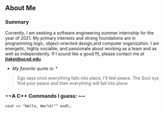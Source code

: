 ## About Me
### Summary
Currently, I am seeking a software engineering summer internship for the year of 2021. My primary interests and strong foundations are in programming logic, object-oriented design,and computer organization. I am energetic, highly sociable, and passionate about working as a team and as well as independently. If I sound like a good fit, please contact me at **jtakei@ucsd.edu**.
* *My favorite quote is:* *
> Ego says once everything falls into place, I'll feel peace. The Soul sys find your peace and then everything will fall into place.

### ~~A C++ Commands I guess: ~~
```
cout << "Hello, World!"" endl;
```


